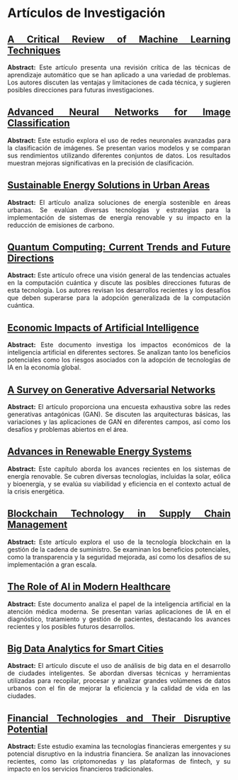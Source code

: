 # Artículos de Investigación

<div align="justify">

## [A Critical Review of Machine Learning Techniques](https://link.springer.com/article/10.1007/s43069-023-00277-6)

**Abstract:** Este artículo presenta una revisión crítica de las técnicas de aprendizaje automático que se han aplicado a una variedad de problemas. Los autores discuten las ventajas y limitaciones de cada técnica, y sugieren posibles direcciones para futuras investigaciones.

## [Advanced Neural Networks for Image Classification](https://ieeexplore.ieee.org/abstract/document/10430057?casa_token=bXz117O3-CYAAAAA:GhTJb8G8-cN3g4TJ5vEzlDyRkBQFQGmadecAP0HZo7uRNURn1Itua3E_5rpSNmDVoaYVBLqYVNk)

**Abstract:** Este estudio explora el uso de redes neuronales avanzadas para la clasificación de imágenes. Se presentan varios modelos y se comparan sus rendimientos utilizando diferentes conjuntos de datos. Los resultados muestran mejoras significativas en la precisión de clasificación.

## [Sustainable Energy Solutions in Urban Areas](https://www.sciencedirect.com/science/article/pii/S2666827023000610)

**Abstract:** El artículo analiza soluciones de energía sostenible en áreas urbanas. Se evalúan diversas tecnologías y estrategias para la implementación de sistemas de energía renovable y su impacto en la reducción de emisiones de carbono.

## [Quantum Computing: Current Trends and Future Directions](https://www.sciencedirect.com/science/article/pii/S1544612323000363)

**Abstract:** Este artículo ofrece una visión general de las tendencias actuales en la computación cuántica y discute las posibles direcciones futuras de esta tecnología. Los autores revisan los desarrollos recientes y los desafíos que deben superarse para la adopción generalizada de la computación cuántica.

## [Economic Impacts of Artificial Intelligence](https://papers.ssrn.com/sol3/papers.cfm?abstract_id=4350557)

**Abstract:** Este documento investiga los impactos económicos de la inteligencia artificial en diferentes sectores. Se analizan tanto los beneficios potenciales como los riesgos asociados con la adopción de tecnologías de IA en la economía global.

## [A Survey on Generative Adversarial Networks](https://arxiv.org/abs/2306.10224)

**Abstract:** El artículo proporciona una encuesta exhaustiva sobre las redes generativas antagónicas (GAN). Se discuten las arquitecturas básicas, las variaciones y las aplicaciones de GAN en diferentes campos, así como los desafíos y problemas abiertos en el área.

## [Advances in Renewable Energy Systems](https://link.springer.com/chapter/10.1007/978-3-031-55536-7_10)

**Abstract:** Este capítulo aborda los avances recientes en los sistemas de energía renovable. Se cubren diversas tecnologías, incluidas la solar, eólica y bioenergía, y se evalúa su viabilidad y eficiencia en el contexto actual de la crisis energética.

## [Blockchain Technology in Supply Chain Management](https://www.sciencedirect.com/science/article/pii/S1544612323003653?casa_token=6hwiPxknpTUAAAAA:74vx-WypXSVACs6v_BXjwfKShPGEs3LKyfBODxTLH8bmQ-A0eXa7TFKs57ODluaVais8Y03AG4Q)

**Abstract:** Este artículo explora el uso de la tecnología blockchain en la gestión de la cadena de suministro. Se examinan los beneficios potenciales, como la transparencia y la seguridad mejorada, así como los desafíos de su implementación a gran escala.

## [The Role of AI in Modern Healthcare](https://papers.ssrn.com/sol3/Papers.cfm?abstract_id=4759311)

**Abstract:** Este documento analiza el papel de la inteligencia artificial en la atención médica moderna. Se presentan varias aplicaciones de IA en el diagnóstico, tratamiento y gestión de pacientes, destacando los avances recientes y los posibles futuros desarrollos.

## [Big Data Analytics for Smart Cities](https://arxiv.org/abs/2308.06260)

**Abstract:** El artículo discute el uso de análisis de big data en el desarrollo de ciudades inteligentes. Se abordan diversas técnicas y herramientas utilizadas para recopilar, procesar y analizar grandes volúmenes de datos urbanos con el fin de mejorar la eficiencia y la calidad de vida en las ciudades.

## [Financial Technologies and Their Disruptive Potential](https://papers.ssrn.com/sol3/papers.cfm?abstract_id=4412788)

**Abstract:** Este estudio examina las tecnologías financieras emergentes y su potencial disruptivo en la industria financiera. Se analizan las innovaciones recientes, como las criptomonedas y las plataformas de fintech, y su impacto en los servicios financieros tradicionales.
